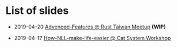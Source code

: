 # List of slides

- 2019-04-20 [Advenced-Features @ Rust Taiwan Meetup](https://rniczh.github.io/slides/Advenced-features/) **(WIP)**

- 2019-04-17 [How-NLL-make-life-easier @ Cat System Workshop](https://rniczh.github.io/slides/How-NLL-make-life-easier/)

